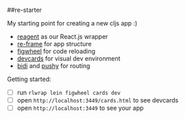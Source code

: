 ##re-starter

My starting point for creating a new cljs app :)

 - [reagent](https://github.com/reagent-project/reagent) as our React.js wrapper
 - [re-frame](https://github.com/Day8/re-frame) for app structure
 - [figwheel](https://github.com/bhauman/lein-figwheel) for code reloading
 - [devcards](https://github.com/bhauman/devcards) for visual dev environment
 - [bidi](https://github.com/juxt/bidi) and [pushy](https://github.com/kibu-australia/pushy) for routing

Getting started:
 - [ ] run `rlwrap lein figwheel cards dev`
 - [ ] open `http://localhost:3449/cards.html` to see devcards
 - [ ] open `http://localhost:3449` to see your app

